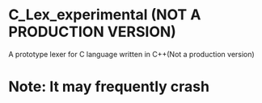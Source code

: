 # C_Lex_experimental (NOT A PRODUCTION VERSION)
A prototype lexer for C language written in C++(Not a production version)

# Note: It may frequently crash

